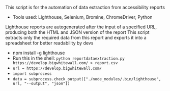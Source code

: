 This script is for the automation of data extraction from accessibility reports

- Tools used: Lighthouse, Selenium, Bromine, ChromeDriver, Python

Lighthouse reports are autogenerated after the input of a specified URL, producing both the HTML and JSON version of the report
This script extracts only the required data from this report and exports it into a spreadsheet for better readability by devs

- npm install -g lighthouse
- Run this in the shell: `python reportdataextraction.py https://develop.bigwhitewall.com/ > report.csv`
- `url = https://develop.bigwhitewall.com/`
- `import subprocess`
- `data = subprocess.check_output(["./node_modules/.bin/lighthouse", url, "--output", "json"])`
